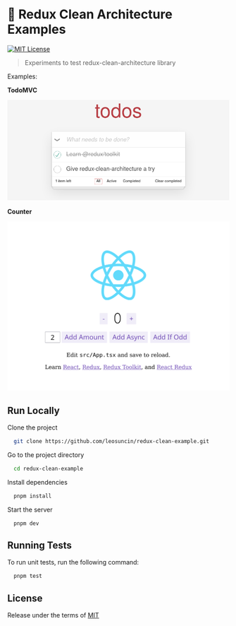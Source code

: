 # 🔬 Redux Clean Architecture Examples

[![MIT License](https://img.shields.io/badge/License-MIT-green.svg)](./LICENSE)

> Experiments to test redux-clean-architecture library

Examples:

**TodoMVC**

![screenshot of TodoMVC example](./examples/todomvc/screenshot.png)

**Counter**

![screenshot of counter example](./examples/counter/screenshot.png)

## Run Locally

Clone the project

```bash
  git clone https://github.com/leosuncin/redux-clean-example.git
```

Go to the project directory

```bash
  cd redux-clean-example
```

Install dependencies

```bash
  pnpm install
```

Start the server

```bash
  pnpm dev
```

## Running Tests

To run unit tests, run the following command:

```bash
  pnpm test
```

## License

Release under the terms of [MIT](./LICENSE)
